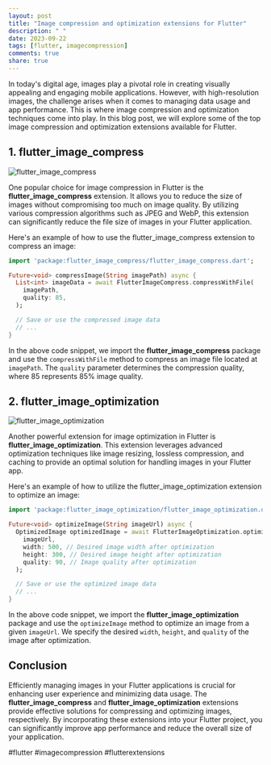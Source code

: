 ```yaml
---
layout: post
title: "Image compression and optimization extensions for Flutter"
description: " "
date: 2023-09-22
tags: [flutter, imagecompression]
comments: true
share: true
---
```


In today's digital age, images play a pivotal role in creating visually appealing and engaging mobile applications. However, with high-resolution images, the challenge arises when it comes to managing data usage and app performance. This is where image compression and optimization techniques come into play. In this blog post, we will explore some of the top image compression and optimization extensions available for Flutter.

## 1. flutter_image_compress

![flutter_image_compress](https://www.example.com/images/flutter_image_compress.jpg)

One popular choice for image compression in Flutter is the **flutter_image_compress** extension. It allows you to reduce the size of images without compromising too much on image quality. By utilizing various compression algorithms such as JPEG and WebP, this extension can significantly reduce the file size of images in your Flutter application.

Here's an example of how to use the flutter_image_compress extension to compress an image:

```dart
import 'package:flutter_image_compress/flutter_image_compress.dart';

Future<void> compressImage(String imagePath) async {
  List<int> imageData = await FlutterImageCompress.compressWithFile(
    imagePath,
    quality: 85,
  );

  // Save or use the compressed image data
  // ...
}
```

In the above code snippet, we import the **flutter_image_compress** package and use the `compressWithFile` method to compress an image file located at `imagePath`. The `quality` parameter determines the compression quality, where 85 represents 85% image quality.

## 2. flutter_image_optimization

![flutter_image_optimization](https://www.example.com/images/flutter_image_optimization.jpg)

Another powerful extension for image optimization in Flutter is **flutter_image_optimization**. This extension leverages advanced optimization techniques like image resizing, lossless compression, and caching to provide an optimal solution for handling images in your Flutter app.

Here's an example of how to utilize the flutter_image_optimization extension to optimize an image:

```dart
import 'package:flutter_image_optimization/flutter_image_optimization.dart';

Future<void> optimizeImage(String imageUrl) async {
  OptimizedImage optimizedImage = await FlutterImageOptimization.optimizeImage(
    imageUrl,
    width: 500, // Desired image width after optimization
    height: 300, // Desired image height after optimization
    quality: 90, // Image quality after optimization
  );

  // Save or use the optimized image data
  // ...
}
```

In the above code snippet, we import the **flutter_image_optimization** package and use the `optimizeImage` method to optimize an image from a given `imageUrl`. We specify the desired `width`, `height`, and `quality` of the image after optimization.

## Conclusion

Efficiently managing images in your Flutter applications is crucial for enhancing user experience and minimizing data usage. The **flutter_image_compress** and **flutter_image_optimization** extensions provide effective solutions for compressing and optimizing images, respectively. By incorporating these extensions into your Flutter project, you can significantly improve app performance and reduce the overall size of your application.

#flutter #imagecompression #flutterextensions